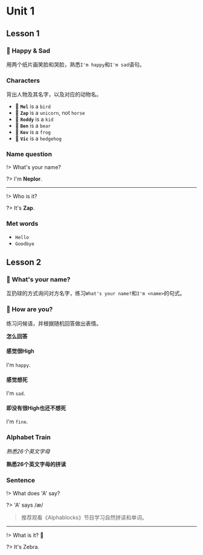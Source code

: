 Unit 1
===

## Lesson 1

### 🧶 Happy & Sad

用两个纸片画笑脸和哭脸，熟悉`I'm happy`和`I'm sad`语句。

### Characters

背出人物及其名字，以及对应的动物名。

- 🦉 **`Mel`** is a `bird`
- 🦄 **`Zap`** is a `unicorn`, not `horse`
- 👦 **`Roddy`** is a `kid`
- 🐻 **`Ben`** is a `bear`
- 🐸 **`Kev`** is a `frog`
- 🦔 **`Vic`** is a `hedgehog`

### Name question

!> What's your name?

?> I'm **Neplor**.

---

!> Who is it?

?> It's **Zap**.

### Met words

- `Hello`
- `Goodbye`

## Lesson 2

### 🧶 What's your name?

互扔球的方式询问对方名字，练习`What's your name?`和`I'm <name>`的句式。

### 🧶 How are you?

练习问候语，并根据随机回答做出表情。

**怎么回答**

<!-- tabs:start -->

#### 感觉很High

I'm `happy`.

#### 感觉想死

I'm `sad`.

#### 即没有很High也还不想死

I'm `fine`.

<!-- tabs:end -->

### Alphabet Train

_熟悉26个英文字母_

**熟悉26个英文字母的拼读**

### Sentence

!> What does 'A' say?

?> 'A' says /æ/

> 推荐观看《Alphablocks》节目学习自然拼读和单词。

---

!> What is it? 🦓

?> It's Zebra.
